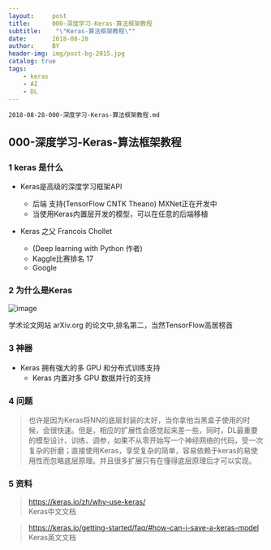 ```yaml
---
layout:     post
title:      000-深度学习-Keras-算法框架教程
subtitle:    "\"Keras-算法框架教程\""
date:       2018-08-28
author:     BY
header-img: img/post-bg-2015.jpg
catalog: true
tags:
    - keras
    - AI
    - DL
---
```


```
2018-08-28-000-深度学习-Keras-算法框架教程.md
```

## 000-深度学习-Keras-算法框架教程


### 1 keras 是什么

- Keras是高级的深度学习框架API
    - 后端 支持(TensorFlow CNTK Theano) MXNet正在开发中
    - 当使用Keras内置层开发的模型，可以在任意的后端移植

- Keras 之父 Francois Chollet 
    - (Deep learning with Python 作者)
    - Kaggle比赛排名 17
    - Google

### 2 为什么是Keras

![image](https://keras.io/img/arxiv-mentions.png)

学术论文网站 arXiv.org 的论文中,排名第二，当然TensorFlow高居榜首


### 3 神器

- Keras 拥有强大的多 GPU 和分布式训练支持
    - Keras 内置对多 GPU 数据并行的支持

### 4 问题

> 也许是因为Keras将NN的底层封装的太好，当你拿他当黑盒子使用的时候，会很快速。但是，相应的扩展性会感觉起来差一些，同时，DL最重要的模型设计、训练、调参，如果不从零开始写一个神经网络的代码，受一次复杂的折磨；直接使用Keras，享受复杂的简单，容易依赖于keras的易使用性而忽略底层原理。并且很多扩展只有在懂得底层原理后才可以实现。


### 5 资料

> https://keras.io/zh/why-use-keras/ <br> Keras中文文档

> https://keras.io/getting-started/faq/#how-can-i-save-a-keras-model <br> Keras英文文档
